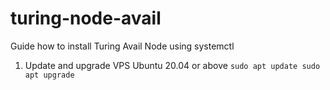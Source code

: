 # turing-node-avail
Guide how to install Turing Avail Node using systemctl
1. Update and upgrade VPS Ubuntu 20.04 or above
`sudo apt update
sudo apt upgrade`
